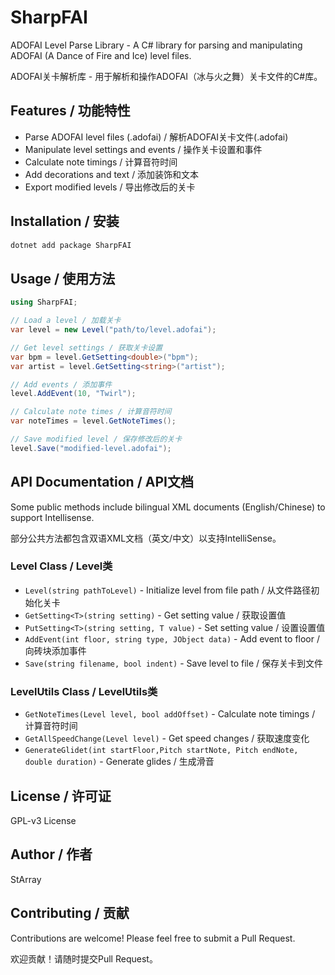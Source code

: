 # SharpFAI

ADOFAI Level Parse Library - A C# library for parsing and manipulating ADOFAI (A Dance of Fire and Ice) level files.

ADOFAI关卡解析库 - 用于解析和操作ADOFAI（冰与火之舞）关卡文件的C#库。

## Features / 功能特性

- Parse ADOFAI level files (.adofai) / 解析ADOFAI关卡文件(.adofai)
- Manipulate level settings and events / 操作关卡设置和事件
- Calculate note timings / 计算音符时间
- Add decorations and text / 添加装饰和文本
- Export modified levels / 导出修改后的关卡

## Installation / 安装

```bash
dotnet add package SharpFAI
```

## Usage / 使用方法

```csharp
using SharpFAI;

// Load a level / 加载关卡
var level = new Level("path/to/level.adofai");

// Get level settings / 获取关卡设置
var bpm = level.GetSetting<double>("bpm");
var artist = level.GetSetting<string>("artist");

// Add events / 添加事件
level.AddEvent(10, "Twirl");

// Calculate note times / 计算音符时间
var noteTimes = level.GetNoteTimes();

// Save modified level / 保存修改后的关卡
level.Save("modified-level.adofai");
```

## API Documentation / API文档

Some public methods include bilingual XML documents (English/Chinese) to support Intellisense.

部分公共方法都包含双语XML文档（英文/中文）以支持IntelliSense。

### Level Class / Level类

- `Level(string pathToLevel)` - Initialize level from file path / 从文件路径初始化关卡
- `GetSetting<T>(string setting)` - Get setting value / 获取设置值
- `PutSetting<T>(string setting, T value)` - Set setting value / 设置设置值
- `AddEvent(int floor, string type, JObject data)` - Add event to floor / 向砖块添加事件
- `Save(string filename, bool indent)` - Save level to file / 保存关卡到文件

### LevelUtils Class / LevelUtils类

- `GetNoteTimes(Level level, bool addOffset)` - Calculate note timings / 计算音符时间
- `GetAllSpeedChange(Level level)` - Get speed changes / 获取速度变化
- `GenerateGlidet(int startFloor,Pitch startNote, Pitch endNote, double duration)` - Generate glides / 生成滑音

## License / 许可证

GPL-v3 License

## Author / 作者

StArray

## Contributing / 贡献

Contributions are welcome! Please feel free to submit a Pull Request.

欢迎贡献！请随时提交Pull Request。